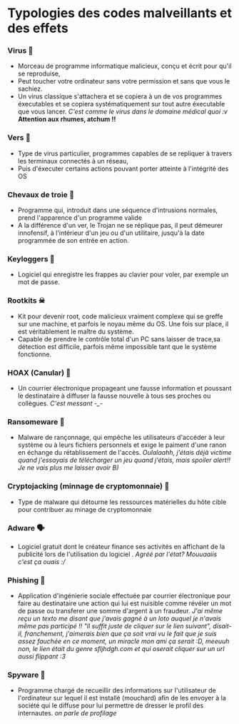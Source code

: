 # Typologies des codes malveillants et des effets
### Virus 👾
- Morceau de programme informatique malicieux, conçu et écrit pour qu'il se reproduise, 
- Peut toucher votre ordinateur sans votre permission et sans que vous le sachiez.
- Un virus classique s'attachera et se copiera à un de vos programmes éxecutables et se copiera systématiquement sur tout autre éxecutable que vous lancer.
*C'est comme le virus dans le domaine médical quoi :v* **Attention aux rhumes, atchum !!**

### Vers 🤧
- Type de virus particulier, programmes capables de se repliquer à travers les terminaux connectés à un réseau, 
- Puis d'éxecuter certains actions pouvant porter atteinte à l'intégrité des OS

### Chevaux de troie 🐴
- Programme qui, introduit dans une séquence d'intrusions normales, prend l'apparence d'un programme valide
- A la différence d'un ver, le Trojan ne se réplique pas, il peut démeurer innofensif, à l'intérieur d'un jeu ou d'un utilitaire, jusqu'à la date programmée de son entrée en action. 

### Keyloggers 👀
- Logiciel qui enregistre les frappes au clavier pour voler, par exemple un mot de passe. 

### Rootkits ☠
- Kit pour devenir root, code malicieux vraiment complexe qui se greffe sur une machine, et parfois le noyau même du OS. Une fois sur place, il est véritablement le maître du système. 
- Capable de prendre le contrôle total d'un PC sans laisser de trace,sa détection est difficile, parfois même impossible tant que le système fonctionne.

### HOAX (Canular) 🤡
- Un courrier électronique propageant une fausse information et poussant le destinataire à diffuser la fausse nouvelle à tous ses proches ou collègues. *C'est messant -_-* 

### Ransomeware 🤑
- Malware de rançonnage, qui empêche les utilisateurs d'accéder à leur système ou à leurs fichiers personnels et exige le paiment d'une ranon en échange du rétablissement de l'accès. *Oulalaahh, j'étais déjà victime quand j'essayais de télécharger un jeu quand j'étais, mais spoiler alert!! Je ne vais plus me laisser avoir B)*

### Cryptojacking (minnage de cryptomonnaie) 🐒
- Type de malware qui détourne les ressources matérielles du hôte cible pour contribuer au minage de cryptomonnaie

### Adware 🗣
- Logiciel gratuit dont le créateur finance ses activités en affichant de la publicité lors de l'utilisation du logiciel . *Agréé par l'état? Mouuaaiis c'est ça ouais :/* 

### Phishing 🎁
- Application d'ingénierie sociale effectuée par courrier électronique pour faire au destinataire une action qui lui est nuisible comme révéler un mot de passe ou transferer une somme d'argent à un fraudeur. 
*J'ai même reçu un texto me disant que j'avais gagné à un loto auquel je n'avais même pas participé !! "Il suffit juste de cliquer sur le lien suivant", disait-il, franchement, j'aimerais bien que ça soit vrai vu le fait que je suis assez fauchée en ce moment, un miracle mon ami ça serait :D, meeuuh non, le lien était du genre sfljhdgh.com et qui oserait cliquer sur un url aussi flippant :3*

### Spyware 🦟
- Programme chargé de recueillir des informations sur l'utilisateur de l'ordinateur sur lequel il est installé (mouchard) afin de les envoyer à la société qui le diffuse pour lui permettre de dresser le profil des internautes. *on parle de profilage*
